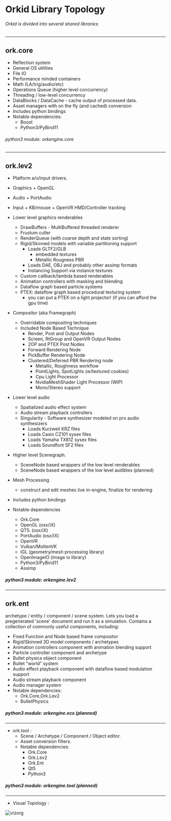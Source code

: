 # Orkid Library Topology
###### Orkid is divided into several shared libraries:
---
## ork.core
  - Reflection system
  - General OS utilities
  - File IO
  - Performance minded containers
  - Math (LA/trig/audio/etc)
  - Operations Queue (higher level concurrency)
  - Threading / low-level concurrency
  - DataBlocks / DataCache - cache output of processed data.
  - Asset managers with on the fly (and cached) conversion
  - Includes python bindings
  - Notable dependencies:
    + Boost
    + Python3/PyBind11


###### python3 module: orkengine.core
---
## ork.lev2
  - Platform a/v/input drivers.
   - Graphics
    + OpenGL
   - Audio
    + PortAudio
   - Input
    + KB/mouse
    + OpenVR HMD/Controller tracking


  - Lower level graphics renderables
    + DrawBuffers - MultiBuffered threaded renderer
    + Frustum culler
    + RenderQueue (with coarse depth and state sorting)
    + Rigid/Skinned models with variable partitioning support
      - Loads GLTF2/GLB
        + embedded textures
        + Metallic Rougness PBR
      - Loads DAE, OBJ and probably other assimp formats
      - Instancing Support via instance textures
    + Custom callback/lambda based renderables
    + Animation controllers with masking and blending
    + Dataflow graph based particle systems
    + PTEX: dataflow graph based procedural texturing system
      - you can put a PTEX on a light projector! (if you can afford the gpu time)


  - Compositor (aka Framegraph)
    + Overridable compositing techniques
    + Included Node Based Technique
      - Render, Post and Output Nodes
      - Screen, RtGroup and OpenVR Output Nodes
      - 2OP and PTEX Post Nodes
      - Forward Rendering Node
      - PickBuffer Rendering Node
      - Clustered/Deferred PBR Rendering node
        + Metallic, Roughness workflow
        + PointLights, SpotLights (w/textured cookies)
        + Cpu Light Processor
        + NvidiaMeshShader Light Processor (WIP)
        + Mono/Stereo support


  - Lower level audio
    + Spatialized audio effect system
    + Audio stream playback controllers
    + Singularity - Software synthesizer modeled on pro audio synthesizers
      - Loads Kurzweil KRZ files
      - Loads Casio CZ101 sysex files
      - Loads Yamaha TX81Z sysex files
      - Loads Soundfont SF2 files


  - Higher level Scenegraph.
    + SceneNode based wrappers of the low level renderables
    + SceneNode based wrappers of the low level audibles (planned)


  - Mesh Processing
     + construct and edit meshes live in-engine, finalize for rendering


  - Includes python bindings

  - Notable dependencies
    + Ork.Core
    + OpenGL (osx/iX)
    + QT5. (osx/iX)
    + PortAudio (osx/iX)
    + OpenVR
    + Vulkan/MoltenVK
    + IGL (geometry/mesh processing library)
    + OpenImageIO (image io library)
    + Python3/PyBind11
    + Assimp

##### python3 module: orkengine.lev2

---

## ork.ent
archetype / entity / component / scene system. Lets you load a pregenerated 'scene' document and run it as a simulation. Contains a collection of commonly useful components, including:

  - Fixed Function and Node based frame compositor
  - Rigid/Skinned 3D model components / archetypes
  - Animation controllers component with animation blending support
  - Particle controller component and archetype
  - Bullet physics object component
  - Bullet "world" system
  - Audio effect playback component with dataflow based modulation support
  - Audio stream playback component
  - Audio manager system
  - Notable dependencies:
      + Ork.Core,Ork.Lev2
      + BulletPhysics

##### python3 module: orkengine.ecs (planned)

---

* ork.tool :
  - Scene / Archetype / Component / Object editor.
  - Asset conversion filters.
  - Notable dependencies:
      + Ork.Core
      + Ork.Lev2
      + Ork.Ent
      + Qt5
      + Python3

##### python3 module: orkengine.tool (planned)

---

* Visual Topology :

![vizorg](OrkidEngineLayout.png)
